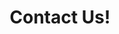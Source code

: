 ---
templateKey: 'contact-page'
path: /contact
title: Contact Us!
location: Christchurch, NZ
contacts: 
  - name: Daniel
    phoneNumber: +64 212 259968
  - name: Jensen
    phoneNumber: +64 21 356 380
email: sales@majesticsightstravel.com
---